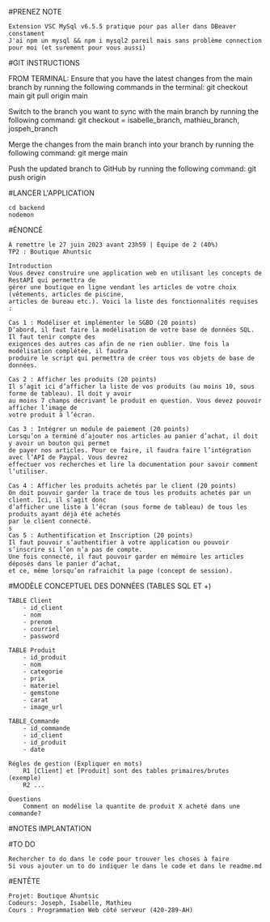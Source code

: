 #PRENEZ NOTE

    Extension VSC MySql v6.5.5 pratique pour pas aller dans DBeaver constament
    J'ai npm un mysql && npm i mysql2 pareil mais sans problème connection pour moi (et surement pour vous aussi)

#GIT INSTRUCTIONS

FROM TERMINAL:
Ensure that you have the latest changes from the main branch by running the following commands in the terminal:
git checkout main
git pull origin main

Switch to the branch you want to sync with the main branch by running the following command:
git checkout <branch-name>
    <branch-name> = isabelle_branch, mathieu_branch, jospeh_branch

Merge the changes from the main branch into your branch by running the following command:
git merge main

Push the updated branch to GitHub by running the following command:
git push origin <branch-name>

#LANCER L'APPLICATION

    cd backend
    nodemon

#ÉNONCÉ

    À remettre le 27 juin 2023 avant 23h59 | Équipe de 2 (40%)
    TP2 : Boutique Ahuntsic

    Introduction
    Vous devez construire une application web en utilisant les concepts de RestAPI qui permettra de
    gérer une boutique en ligne vendant les articles de votre choix (vêtements, articles de piscine,
    articles de bureau etc.). Voici la liste des fonctionnalités requises :

    Cas 1 : Modéliser et implémenter le SGBD (20 points)
    D’abord, il faut faire la modélisation de votre base de données SQL. Il faut tenir compte des
    exigences des autres cas afin de ne rien oublier. Une fois la modélisation complétée, il faudra
    produire le script qui permettra de créer tous vos objets de base de données.

    Cas 2 : Afficher les produits (20 points)
    Il s’agit ici d’afficher la liste de vos produits (au moins 10, sous forme de tableau). Il doit y avoir
    au moins 7 champs décrivant le produit en question. Vous devez pouvoir afficher l’image de
    votre produit à l’écran.

    Cas 3 : Intégrer un module de paiement (20 points)
    Lorsqu’on a terminé d’ajouter nos articles au panier d’achat, il doit y avoir un bouton qui permet
    de payer nos articles. Pour ce faire, il faudra faire l’intégration avec l’API de Paypal. Vous devrez
    effectuer vos recherches et lire la documentation pour savoir comment l’utiliser.

    Cas 4 : Afficher les produits achetés par le client (20 points)
    On doit pouvoir garder la trace de tous les produits achetés par un client. Ici, il s’agit donc
    d’afficher une liste à l’écran (sous forme de tableau) de tous les produits ayant déjà été achetés
    par le client connecté.
    s
    Cas 5 : Authentification et Inscription (20 points)
    Il faut pouvoir s’authentifier à votre application ou pouvoir s’inscrire si l’on n’a pas de compte.
    Une fois connecté, il faut pouvoir garder en mémoire les articles déposés dans le panier d’achat,
    et ce, même lorsqu’on rafraichit la page (concept de session).

#MODÈLE CONCEPTUEL DES DONNÉES (TABLES SQL ET +)

    TABLE Client
        - id_client
        - nom
        - prenom
        - courriel
        - password

    TABLE Produit
        - id_produit
        - nom
        - categorie
        - prix
        - materiel
        - gemstone
        - carat
        - image_url

    TABLE_Commande
        - id_commande
        - id_client
        - id_produit
        - date
        
    Régles de gestion (Expliquer en mots) 
        R1 [Client] et [Produit] sont des tables primaires/brutes (exemple)
        R2 ...

    Questions
        Comment on modélise la quantite de produit X acheté dans une commande?

#NOTES IMPLANTATION

#TO DO

    Rechercher to do dans le code pour trouver les choses à faire
    Si vous ajouter un to do indiquer le dans le code et dans le readme.md

#ENTÊTE
   
    Projet: Boutique Ahuntsic
    Codeurs: Joseph, Isabelle, Mathieu
    Cours : Programmation Web côté serveur (420-289-AH)
    

